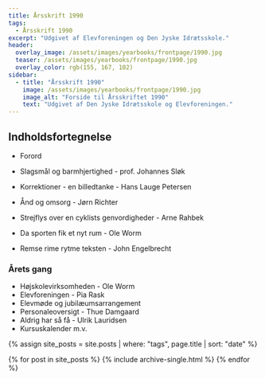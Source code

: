 ```yaml
---
title: Årsskrift 1990
tags:
  - Årsskrift 1990
excerpt: "Udgivet af Elevforeningen og Den Jyske Idrætsskole."
header:
  overlay_image: /assets/images/yearbooks/frontpage/1990.jpg
  teaser: /assets/images/yearbooks/frontpage/1990.jpg
  overlay_color: rgb(155, 167, 102)
sidebar:
  - title: "Årsskrift 1990"
    image: /assets/images/yearbooks/frontpage/1990.jpg
    image_alt: "Forside til Årsskriftet 1990"
    text: "Udgivet af Den Jyske Idrætsskole og Elevforeningen."
---
```


## Indholdsfortegnelse

- Forord

- Slagsmål og barmhjertighed - prof. Johannes Sløk
- Korrektioner - en billedtanke - Hans Lauge Petersen
- Ånd og omsorg - Jørn Richter
- Strejflys over en cyklists genvordigheder - Arne Rahbek
- Da sporten fik et nyt rum - Ole Worm
- Remse rime rytme teksten - John Engelbrecht

### Årets gang

- Højskolevirksomheden - Ole Worm
- Elevforeningen - Pia Rask
- Elevmøde og jubilæumsarrangement
- Personaleoversigt - Thue Damgaard
- Aldrig har så få - Ulrik Lauridsen
- Kursuskalender m.v.

{% assign site_posts = site.posts | where: "tags", page.title | sort: "date" %}

<div class="grid__wrapper">
  {% for post in site_posts %}
    {% include archive-single.html %}
  {% endfor %}
</div>
